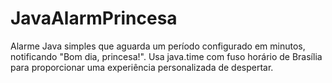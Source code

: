 # JavaAlarmPrincesa
Alarme Java simples que aguarda um período configurado em minutos, notificando "Bom dia, princesa!". Usa java.time com fuso horário de Brasília para proporcionar uma experiência personalizada de despertar.
